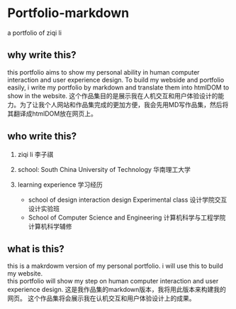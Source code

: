 # Portfolio-markdown
a portfolio of ziqi li 
## why write this? 
this portfolio aims to show my personal ability in human computer interaction and user experience design. To build my webside and portfolio easily, i write my portfolio by markdown and translate them into htmlDOM to show in the website.
这个作品集目的是展示我在人机交互和用户体验设计的能力。为了让我个人网站和作品集完成的更加方便，我会先用MD写作品集，然后将其翻译成htmlDOM放在网页上。
## who write this?

1. ziqi li
李子祺

2. school: 
South China University of Technology
华南理工大学
3. learning experience 
学习经历
	-  school of design  interaction design Experimental class
	设计学院交互设计实验班
	- School of Computer Science and Engineering 
	计算机科学与工程学院 计算机科学辅修


  
  

## what is this? 
this is a makrdowm version of my personal portfolio. i will use this to build my website.  
this portfolio will show my step on human computer interaction and user experience design.
这是我作品集的markdown版本，我将用此版本来构建我的网页。
这个作品集将会展示我在认机交互和用户体验设计上的成果。
